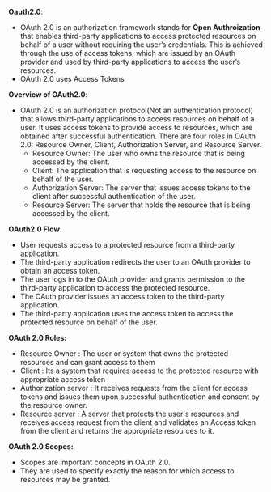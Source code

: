 **Oauth2.0**:
- OAuth 2.0 is an authorization framework stands for **Open Authroization** that enables third-party applications to access protected resources on behalf of a user without requiring the user’s credentials. This is achieved through the use of access tokens, which are issued by an OAuth provider and used by third-party applications to access the user’s resources.
- OAuth 2.0 uses Access Tokens

**Overview of OAuth2.0**:
- OAuth 2.0 is an authorization protocol(Not an authentication protocol) that allows third-party applications to access resources on behalf of a user. It uses access tokens to provide access to resources, which are obtained after successful authentication. There are four roles in OAuth 2.0: Resource Owner, Client, Authorization Server, and Resource Server.
  - Resource Owner: The user who owns the resource that is being accessed by the client.
  - Client: The application that is requesting access to the resource on behalf of the user.
  - Authorization Server: The server that issues access tokens to the client after successful authentication of the user.
  - Resource Server: The server that holds the resource that is being accessed by the client.

**OAuth2.0 Flow**:
- User requests access to a protected resource from a third-party application.
- The third-party application redirects the user to an OAuth provider to obtain an access token.
- The user logs in to the OAuth provider and grants permission to the third-party application to access the protected resource.
- The OAuth provider issues an access token to the third-party application.
- The third-party application uses the access token to access the protected resource on behalf of the user.

**OAuth 2.0 Roles:**
- Resource Owner        : The user or system that owns the protected resources and can grant access to them 
- Client                : Its a system that requires access to the protected resource with appropriate access token
- Authorization server  : It receives requests from the client for access tokens and issues them upon successful authentication and consent by the resource owner.
- Resource server       : A server that protects the user's resources and receives access request from the client and validates an Access token from the client and returns the appropriate resources to it.
  
**OAuth 2.0 Scopes:**
- Scopes are important concepts in OAuth 2.0.
- They are used to specify exactly the reason for which access to resources may be granted.